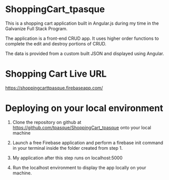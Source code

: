 # ShoppingCart_tpasque

This is a shopping cart application built in Angular.js during my time in the Galvanize Full Stack Program.

The application is a front-end CRUD app.  It uses higher order functions to complete the edit and destroy portions of CRUD.

The data is provided from a custom built JSON and displayed using Angular.  

# Shopping Cart Live URL

https://shoppingcarttpasque.firebaseapp.com/

# Deploying on your local environment

1. Clone the repository on github at https://github.com/tpasque/ShoppingCart_tpasque onto your local machine

2. Launch a free Firebase application and perform a firebase init command in your terminal inside the folder created from step 1.

3.  My application after this step runs on localhost:5000

4.  Run the localhost environment to display the app locally on your machine.
